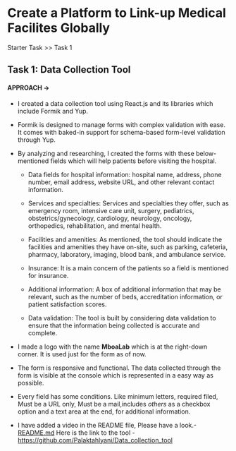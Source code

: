 # Create a Platform to Link-up Medical Facilites Globally

Starter Task >> Task 1

## Task 1: Data Collection Tool

#### APPROACH ->

- I created a data collection tool using React.js and its libraries which include Formik and Yup.

- Formik is designed to manage forms with complex validation with ease. It comes with baked-in support for schema-based form-level validation through Yup.

- By analyzing and researching, I created the forms with these below-mentioned fields which will help patients before visiting the hospital.

  - Data fields for hospital information: hospital name, address, phone number, email address, website URL, and other relevant contact information.

  - Services and specialties: Services and specialties they offer, such as emergency room, intensive care unit, surgery, pediatrics, obstetrics/gynecology, cardiology, neurology, oncology, orthopedics, rehabilitation, and mental health.

  - Facilities and amenities: As mentioned, the tool should indicate the facilities and amenities they have on-site, such as parking, cafeteria, pharmacy, laboratory, imaging, blood bank, and ambulance service.

  - Insurance: It is a main concern of the patients so a field is mentioned for insurance.

  - Additional information: A box of additional information that may be relevant, such as the number of beds, accreditation information, or patient satisfaction scores.

  - Data validation: The tool is built by considering data validation to ensure that the information being collected is accurate and complete.

- I made a logo with the name **MboaLab** which is at the right-down corner. It is used just for the form as of now.

- The form is responsive and functional. The data collected through the form is visible at the console which is represented in a easy way as possible.

- Every field has some conditions. Like minimum letters, required filed, Must be a URL only, Must be a mail,includes _others_ as a checkbox option and a text area at the end, for additional information.

- I have added a video in the README file, Please have a look.-[README.md](https://github.com/Palaktahlyani/Data_collection_tool/blob/main/README.md)
  Here is the link to the tool - https://github.com/Palaktahlyani/Data_collection_tool
